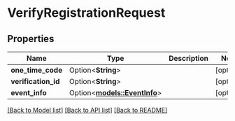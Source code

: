 # VerifyRegistrationRequest

## Properties

Name | Type | Description | Notes
------------ | ------------- | ------------- | -------------
**one_time_code** | Option<**String**> |  | [optional]
**verification_id** | Option<**String**> |  | [optional]
**event_info** | Option<[**models::EventInfo**](EventInfo.md)> |  | [optional]

[[Back to Model list]](../README.md#documentation-for-models) [[Back to API list]](../README.md#documentation-for-api-endpoints) [[Back to README]](../README.md)



